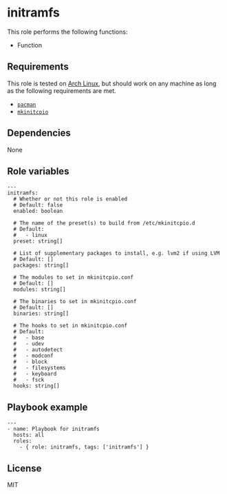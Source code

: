 # initramfs

This role performs the following functions:

- Function

## Requirements

This role is tested on [Arch Linux][0], but should work on any machine as long
as the following requirements are met.

- [`pacman`][1]
- [`mkinitcpio`][2]

## Dependencies

None

## Role variables

```
---
initramfs:
  # Whether or not this role is enabled
  # Default: false
  enabled: boolean

  # The name of the preset(s) to build from /etc/mkinitcpio.d
  # Default:
  #   - linux
  preset: string[]

  # List of supplementary packages to install, e.g. lvm2 if using LVM
  # Default: []
  packages: string[]

  # The modules to set in mkinitcpio.conf
  # Default: []
  modules: string[]

  # The binaries to set in mkinitcpio.conf
  # Default: []
  binaries: string[]

  # The hooks to set in mkinitcpio.conf
  # Default:
  #   - base
  #   - udev
  #   - autodetect
  #   - modconf
  #   - block
  #   - filesystems
  #   - keyboard
  #   - fsck
  hooks: string[]
```

## Playbook example

```
---
- name: Playbook for initramfs
  hosts: all
  roles:
    - { role: initramfs, tags: ['initramfs'] }
```

## License

MIT

[0]: https://www.archlinux.org "Arch Linux"
[1]: https://www.archlinux.org/packages/core/x86_64/pacman/ "core/pacman"
[2]: https://www.archlinux.org/packages/core/any/mkinitcpio/ "core/mkinitcpio"
